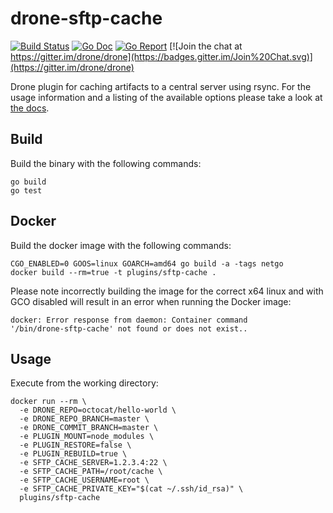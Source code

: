 # drone-sftp-cache

[![Build Status](http://beta.drone.io/api/badges/drone-plugins/drone-sftp-cache/status.svg)](http://beta.drone.io/drone-plugins/drone-sftp-cache)
[![Go Doc](https://godoc.org/github.com/drone-plugins/drone-sftp-cache?status.svg)](http://godoc.org/github.com/drone-plugins/drone-sftp-cache)
[![Go Report](https://goreportcard.com/badge/github.com/drone-plugins/drone-sftp-cache)](https://goreportcard.com/report/github.com/drone-plugins/drone-sftp-cache)
[![Join the chat at https://gitter.im/drone/drone](https://badges.gitter.im/Join%20Chat.svg)](https://gitter.im/drone/drone)

Drone plugin for caching artifacts to a central server using rsync. For the
usage information and a listing of the available options please take a look at
[the docs](DOCS.md).

## Build

Build the binary with the following commands:

```
go build
go test
```

## Docker

Build the docker image with the following commands:

```
CGO_ENABLED=0 GOOS=linux GOARCH=amd64 go build -a -tags netgo
docker build --rm=true -t plugins/sftp-cache .
```

Please note incorrectly building the image for the correct x64 linux and with
GCO disabled will result in an error when running the Docker image:

```
docker: Error response from daemon: Container command
'/bin/drone-sftp-cache' not found or does not exist..
```

## Usage

Execute from the working directory:

```
docker run --rm \
  -e DRONE_REPO=octocat/hello-world \
  -e DRONE_REPO_BRANCH=master \
  -e DRONE_COMMIT_BRANCH=master \
  -e PLUGIN_MOUNT=node_modules \
  -e PLUGIN_RESTORE=false \
  -e PLUGIN_REBUILD=true \
  -e SFTP_CACHE_SERVER=1.2.3.4:22 \
  -e SFTP_CACHE_PATH=/root/cache \
  -e SFTP_CACHE_USERNAME=root \
  -e SFTP_CACHE_PRIVATE_KEY="$(cat ~/.ssh/id_rsa)" \
  plugins/sftp-cache
```
